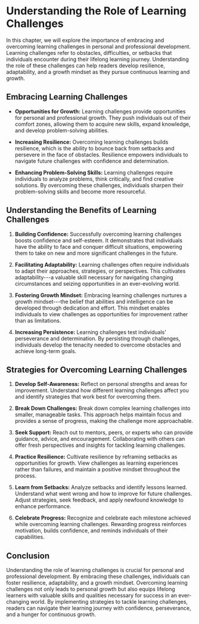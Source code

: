 Understanding the Role of Learning Challenges
======================================================

In this chapter, we will explore the importance of embracing and overcoming learning challenges in personal and professional development. Learning challenges refer to obstacles, difficulties, or setbacks that individuals encounter during their lifelong learning journey. Understanding the role of these challenges can help readers develop resilience, adaptability, and a growth mindset as they pursue continuous learning and growth.

Embracing Learning Challenges
-----------------------------

* **Opportunities for Growth:** Learning challenges provide opportunities for personal and professional growth. They push individuals out of their comfort zones, allowing them to acquire new skills, expand knowledge, and develop problem-solving abilities.

* **Increasing Resilience:** Overcoming learning challenges builds resilience, which is the ability to bounce back from setbacks and persevere in the face of obstacles. Resilience empowers individuals to navigate future challenges with confidence and determination.

* **Enhancing Problem-Solving Skills:** Learning challenges require individuals to analyze problems, think critically, and find creative solutions. By overcoming these challenges, individuals sharpen their problem-solving skills and become more resourceful.

Understanding the Benefits of Learning Challenges
-------------------------------------------------

1. **Building Confidence:** Successfully overcoming learning challenges boosts confidence and self-esteem. It demonstrates that individuals have the ability to face and conquer difficult situations, empowering them to take on new and more significant challenges in the future.

2. **Facilitating Adaptability:** Learning challenges often require individuals to adapt their approaches, strategies, or perspectives. This cultivates adaptability---a valuable skill necessary for navigating changing circumstances and seizing opportunities in an ever-evolving world.

3. **Fostering Growth Mindset:** Embracing learning challenges nurtures a growth mindset---the belief that abilities and intelligence can be developed through dedication and effort. This mindset enables individuals to view challenges as opportunities for improvement rather than as limitations.

4. **Increasing Persistence:** Learning challenges test individuals' perseverance and determination. By persisting through challenges, individuals develop the tenacity needed to overcome obstacles and achieve long-term goals.

Strategies for Overcoming Learning Challenges
---------------------------------------------

1. **Develop Self-Awareness:** Reflect on personal strengths and areas for improvement. Understand how different learning challenges affect you and identify strategies that work best for overcoming them.

2. **Break Down Challenges:** Break down complex learning challenges into smaller, manageable tasks. This approach helps maintain focus and provides a sense of progress, making the challenge more approachable.

3. **Seek Support:** Reach out to mentors, peers, or experts who can provide guidance, advice, and encouragement. Collaborating with others can offer fresh perspectives and insights for tackling learning challenges.

4. **Practice Resilience:** Cultivate resilience by reframing setbacks as opportunities for growth. View challenges as learning experiences rather than failures, and maintain a positive mindset throughout the process.

5. **Learn from Setbacks:** Analyze setbacks and identify lessons learned. Understand what went wrong and how to improve for future challenges. Adjust strategies, seek feedback, and apply newfound knowledge to enhance performance.

6. **Celebrate Progress:** Recognize and celebrate each milestone achieved while overcoming learning challenges. Rewarding progress reinforces motivation, builds confidence, and reminds individuals of their capabilities.

Conclusion
----------

Understanding the role of learning challenges is crucial for personal and professional development. By embracing these challenges, individuals can foster resilience, adaptability, and a growth mindset. Overcoming learning challenges not only leads to personal growth but also equips lifelong learners with valuable skills and qualities necessary for success in an ever-changing world. By implementing strategies to tackle learning challenges, readers can navigate their learning journey with confidence, perseverance, and a hunger for continuous growth.
